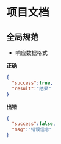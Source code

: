 项目文档
=================

## 全局规范

* 响应数据格式

**正确**
```json
{
  "success":true,
  "result":"结果"
}
```
**出错**
```json
{
  "success":false,
  "msg":"错误信息"
}
```







